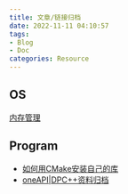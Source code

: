 ```yaml
---
title: 文章/链接归档
date: 2022-11-11 04:10:57
tags: 
- Blog
- Doc
categories: Resource
---
```


## OS

[内存管理](https://bbs.huaweicloud.com/blogs/279735)

## Program

- [如何用CMake安装自己的库](https://www.foonathan.net/2016/03/cmake-install/)
- [oneAPI|DPC++资料归档](https://www.cnblogs.com/pcdack/p/16019319.html)


